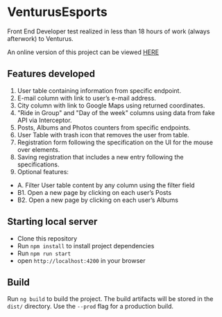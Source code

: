 # VenturusEsports

Front End Developer test realized in less than 18 hours of work (always afterwork) to Venturus.

An online version of this project can be viewed [HERE](https://venturus-sports.web.app) 

## Features developed

1. User table containing information from specific endpoint.
2. E-mail column with link to user’s e-mail address.
3. City column with link to Google Maps using returned coordinates.
4. "Ride in Group" and "Day of the week" columns using data from fake API via Interceptor.
5. Posts, Albums and Photos counters from specific endpoints.
6. User Table with trash icon that removes the user from table.
7. Registration form following the specification on the UI for the mouse over elements.
8. Saving registration that includes a new entry following the specifications.
9. Optional features:
 - A. Filter User table content by any column using the filter field
 - B1. Open a new page by clicking on each user’s Posts
 - B2. Open a new page by clicking on each user’s Albums
 
## Starting local server

- Clone this repository
- Run `npm install` to install project dependencies
- Run `npm run start`
- open `http://localhost:4200` in your browser


## Build

Run `ng build` to build the project. 
The build artifacts will be stored in the `dist/` directory. 
Use the `--prod` flag for a production build.
